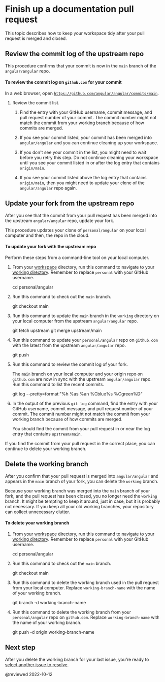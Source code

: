 # Finish up a documentation pull request

<!-- markdownLint-disable MD001 -->

This topic describes how to keep your workspace tidy after your pull request is merged and closed.

## Review the commit log of the upstream repo

This procedure confirms that your commit is now in the `main` branch of the `angular/angular` repo.

#### To review the commit log on <code>github.com</code> for your commit

In a web browser, open [`https://github.com/angular/angular/commits/main`](https://github.com/angular/angular/commits/main).

1.  Review the commit list.
    1.  Find the entry with your GitHub username, commit message, and pull request number of your commit.
        The commit number might not match the commit from your working branch because of how commits are merged.

    1.  If you see your commit listed, your commit has been merged into `angular/angular` and you can continue cleaning up your workspace.

    1.  If you don't see your commit in the list, you might need to wait before you retry this step.
        Do not continue cleaning your workspace until you see your commit listed in or after the log entry that contains `origin/main`.

    1.  If you see your commit listed above the log entry that contains `origin/main`, then you might need to update your clone of the `angular/angular` repo again.

## Update your fork from the upstream repo

After you see that the commit from your pull request has been merged into the upstream `angular/angular` repo, update your fork.

This procedure updates your clone of `personal/angular` on your local computer and then, the repo in the cloud.

#### To update your fork with the upstream repo

Perform these steps from a command-line tool on your local computer.

1.  From your [workspace](guide/doc-prepare-to-edit#create-a-git-workspace-on-your-local-computer) directory, run this command to navigate to your [working directory](guide/doc-prepare-to-edit#doc-working-directory).
    Remember to replace `personal` with your GitHub username.

    <code-example format="shell" language="shell">

    cd personal/angular

    </code-example>

1.  Run this command to check out the `main` branch.

    <code-example format="shell" language="shell">

    git checkout main

    </code-example>

1. Run this command to update the `main` branch in the `working` directory on your local computer from the upstream `angular/angular` repo.

    <code-example format="shell" language="shell">

    git fetch upstream
    git merge upstream/main

    </code-example>

1.  Run this command to update your `personal/angular` repo on `github.com` with the latest from the upstream `angular/angular` repo.

    <code-example format="shell" language="shell">

    git push

    </code-example>

1. Run this command to review the commit log of your fork.

    The `main` branch on your local computer and your origin repo on `github.com` are now in sync with the upstream `angular/angular` repo.
    Run this command to list the recent commits.

    <code-example format="shell" language="shell">

    git log --pretty=format:"%h %as %an %Cblue%s %Cgreen%D"

    </code-example>

1.  In the output of the previous `git log` command, find the entry with your GitHub username, commit message, and pull request number of your commit.
    The commit number might not match the commit from your working branch because of how commits are merged.

    You should find the commit from your pull request in or near the log entry that contains `upstream/main`.

If you find the commit from your pull request in the correct place, you can continue to delete your working branch.

## Delete the working branch

After you confirm that your pull request is merged into `angular/angular` and appears in the `main` branch of your fork, you can delete the `working` branch.

Because your working branch was merged into the `main` branch of your fork, and the pull request has been closed, you no longer need the `working` branch.
It might be tempting to keep it around, just in case, but it is probably not necessary.
If you keep all your old working branches, your repository can collect unnecessary clutter.

#### To delete your working branch

1.  From your [workspace](guide/doc-prepare-to-edit#create-a-git-workspace-on-your-local-computer) directory, run this command to navigate to your [working directory](guide/doc-prepare-to-edit#doc-working-directory).
    Remember to replace `personal` with your GitHub username.

    <code-example format="shell" language="shell">

    cd personal/angular

    </code-example>

1.  Run this command to check out the `main` branch.

    <code-example format="shell" language="shell">

    git checkout main

    </code-example>

1.  Run this command to delete the working branch used in the pull request from your local computer.
    Replace `working-branch-name` with the name of your working branch.

    <code-example format="shell" language="shell">

    git branch -d working-branch-name

    </code-example>

1.  Run this command to delete the working branch from your `personal/angular` repo on `github.com`.
    Replace `working-branch-name` with the name of your working branch.

    <code-example format="shell" language="shell">

     git push -d origin working-branch-name

    </code-example>

## Next step

After you delete the working branch for your last issue, you're ready to [select another issue to resolve](guide/doc-select-issue).

<!-- links -->

<!-- external links -->

<!-- end links -->

@reviewed 2022-10-12
